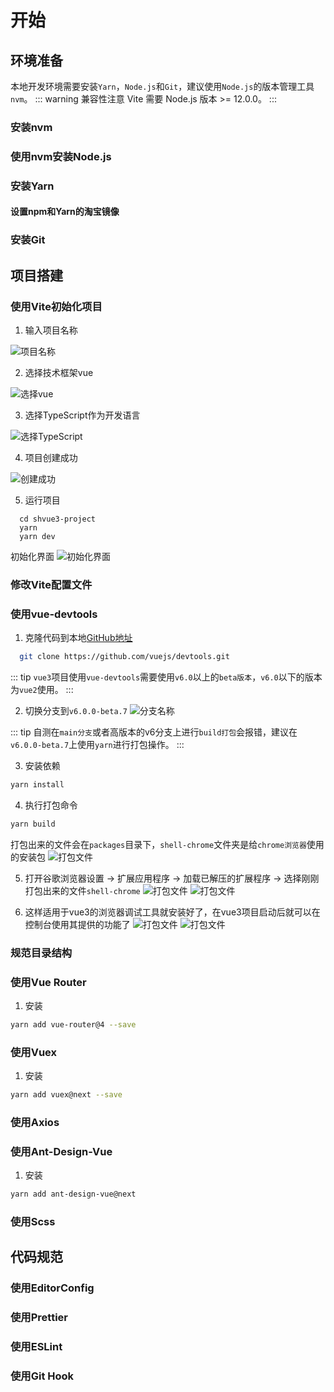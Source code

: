 # 开始

## 环境准备
本地开发环境需要安装`Yarn`，`Node.js`和`Git`，建议使用`Node.js`的版本管理工具`nvm`。
::: warning 兼容性注意
Vite 需要 Node.js 版本 >= 12.0.0。
:::

### 安装nvm

### 使用nvm安装Node.js

### 安装Yarn

#### 设置npm和Yarn的淘宝镜像

### 安装Git

## 项目搭建

### 使用Vite初始化项目

1. 输入项目名称

![项目名称](/img/start_step1.png)

2. 选择技术框架vue

![选择vue](/img/start_step2.png)

3. 选择TypeScript作为开发语言

![选择TypeScript](/img/start_step3.png)

4. 项目创建成功

![创建成功](/img/start_step4.png)

5. 运行项目

```shell
  cd shvue3-project
  yarn
  yarn dev
```

初始化界面
![初始化界面](/img/start_step5.png)

### 修改Vite配置文件

### 使用vue-devtools

1. 克隆代码到本地[GitHub地址](https://github.com/vuejs/devtools)
```sh
  git clone https://github.com/vuejs/devtools.git
```
::: tip
`vue3`项目使用`vue-devtools`需要使用`v6.0`以上的`beta版本`，`v6.0`以下的版本为`vue2`使用。
:::

2. 切换分支到`v6.0.0-beta.7`
![分支名称](/img/vue-devtools1.png)

::: tip
自测在`main分支`或者高版本的v6分支上进行`build打包`会报错，建议在`v6.0.0-beta.7`上使用`yarn`进行打包操作。
:::

3. 安装依赖

```sh
yarn install
```

4. 执行打包命令

```sh
yarn build
```
打包出来的文件会在`packages`目录下，`shell-chrome`文件夹是给`chrome浏览器`使用的安装包
![打包文件](/img/vue-devtools2.png)

5. 打开谷歌浏览器设置 -> 扩展应用程序 -> 加载已解压的扩展程序 -> 选择刚刚打包出来的文件`shell-chrome`
![打包文件](/img/vue-devtools3.png)
![打包文件](/img/vue-devtools4.png)

6. 这样适用于vue3的浏览器调试工具就安装好了，在vue3项目启动后就可以在控制台使用其提供的功能了
![打包文件](/img/vue-devtools5.png)
![打包文件](/img/vue-devtools6.png)

### 规范目录结构

### 使用Vue Router
1. 安装
```sh
yarn add vue-router@4 --save
```

### 使用Vuex
1. 安装
```sh
yarn add vuex@next --save
```
### 使用Axios

### 使用Ant-Design-Vue
1. 安装
```sh
yarn add ant-design-vue@next
```
### 使用Scss

## 代码规范

### 使用EditorConfig

### 使用Prettier

### 使用ESLint

### 使用Git Hook